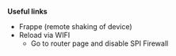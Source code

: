 **Useful links** 

- Frappe (remote shaking of device)
- Reload via WIFI 
    - Go to router page and disable SPI Firewall
    

